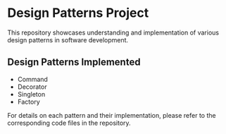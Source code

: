 # Design Patterns Project

This repository showcases understanding and implementation of various design patterns in software development. 

## Design Patterns Implemented
- Command
- Decorator
- Singleton
- Factory

For details on each pattern and their implementation, please refer to the corresponding code files in the repository.

